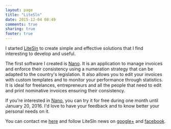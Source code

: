 ```yaml
---
layout: page
title: "LiteSln"
date: 2015-12-04 08:49
comments: true
sharing: true
footer: true
---
```


I started [LiteSln](http://litesln.com) to create simple and effective solutions that I find interesting to develop and useful.

The first software I created is [Nano](https://nano.litesln.com). It is an application to manage invoices and enforce their consistency using a numeration strategy that can be adapted to the country's legislation. It also allows you to edit your invoices with custom templates and to monitor your performance through statistics.  
It is ideal for freelances, entrepreneurs and all the people that need to edit and print nominative invoices ensuring their consistency.

If you're interested in [Nano](https://nano.litesln.com), you can try it for free during one month until January 20, 2016. I'd love to have your feedback and to know better your personal needs on it.

You can contact me [here](mailto:contact@litesln.com) and follow LiteSln news on [google+](https://plus.google.com/115367093201467260566) and [facebook](https://www.facebook.com/LiteSln-438977382967030).
